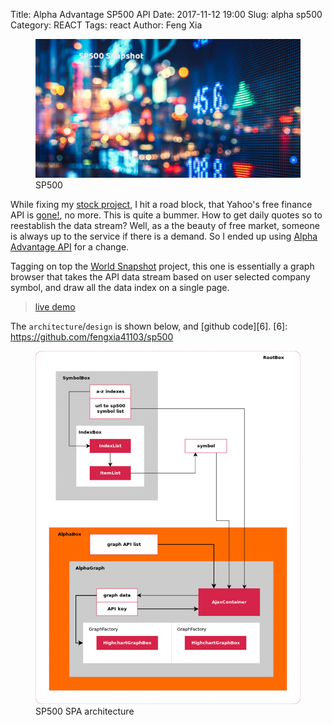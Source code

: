 Title: Alpha Advantage SP500 API
Date: 2017-11-12 19:00
Slug: alpha sp500
Category: REACT
Tags: react
Author: Feng Xia

<figure class="s12 center">
  <img src="/images/alpha%20advantage%20sp500.png"/>
    <figcaption>SP500</figcaption>
</figure>


While fixing my [stock project][1], I hit a road block, that Yahoo's 
free finance API is [gone!][2], no more. This is quite a bummer. How
to get daily quotes so to reestablish the data stream? Well, as a the
beauty of free market, someone is always up to the service if there is
a demand. So I ended up using [Alpha Advantage API][3] for a change.

[1]: https://github.com/fengxia41103/jk
[2]: https://forums.yahoo.net/t5/Yahoo-Finance-help/Is-Yahoo-Finance-API-broken/td-p/250503
[3]: https://www.alphavantage.co/documentation/

Tagging on top the [World Snapshot][4] project, this one is
essentially a graph browser that takes the API data stream based on
user selected company symbol, and draw all the data index on a single page.

[4]: {filename}/workspace/demo/visualization.md

> [live demo][5]

[5]: http://sp500chart.s3-website-us-east-1.amazonaws.com

The `architecture`/`design` is shown below, and [github code][6].
[6]: https://github.com/fengxia41103/sp500

<figure class="s12 center">
  <img src="/images/sp500%20architecture.png"/>
  <figcaption>SP500 SPA architecture</figcaption>
</figure>
